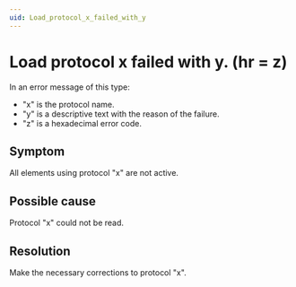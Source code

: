 ```yaml
---
uid: Load_protocol_x_failed_with_y
---
```


# Load protocol x failed with y. (hr = z)

In an error message of this type:

- "x" is the protocol name.
- "y" is a descriptive text with the reason of the failure.
- "z" is a hexadecimal error code.

## Symptom

All elements using protocol "x" are not active.

## Possible cause

Protocol "x" could not be read.

## Resolution

Make the necessary corrections to protocol "x".
